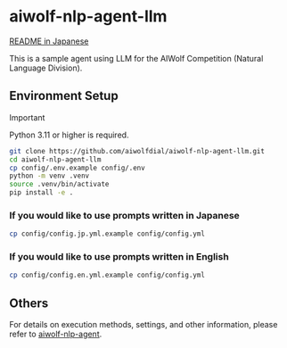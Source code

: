 # aiwolf-nlp-agent-llm

[README in Japanese](/README.md)

This is a sample agent using LLM for the AIWolf Competition (Natural Language Division).

## Environment Setup

> [!IMPORTANT]
> Python 3.11 or higher is required.

```bash
git clone https://github.com/aiwolfdial/aiwolf-nlp-agent-llm.git
cd aiwolf-nlp-agent-llm
cp config/.env.example config/.env
python -m venv .venv
source .venv/bin/activate
pip install -e .
```

### If you would like to use prompts written in Japanese
```bash
cp config/config.jp.yml.example config/config.yml
```

### If you would like to use prompts written in English
```bash
cp config/config.en.yml.example config/config.yml
```

## Others

For details on execution methods, settings, and other information, please refer to [aiwolf-nlp-agent](https://github.com/aiwolfdial/aiwolf-nlp-agent).
